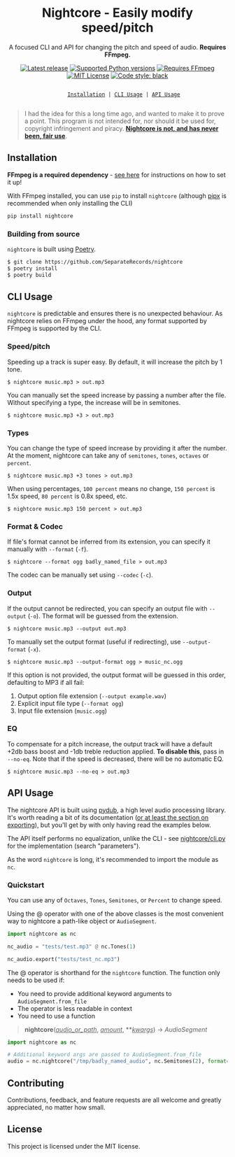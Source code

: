 <div align="center">

<h1>Nightcore - Easily modify speed/pitch</h1>

<p>
A focused CLI and API for changing the pitch and speed of audio. <b>Requires FFmpeg.</b>
</p>

[![Latest release](https://img.shields.io/pypi/v/nightcore?color=blue)](https://pypi.org/project/nightcore)
[![Supported Python versions](https://img.shields.io/pypi/pyversions/nightcore?color=364ed6)](https://python.org)
[![Requires FFmpeg](https://img.shields.io/badge/requires-FFmpeg-721d78)](https://ffmpeg.org)
[![MIT License](https://img.shields.io/pypi/l/nightcore?color=460611)](https://github.com/SeparateRecords/nightcore/blob/master/LICENSE)
[![Code style: black](https://img.shields.io/badge/code%20style-black-000.svg)](https://github.com/psf/black)

<p>
  <code>
    <a href="#install">Installation</a> | <a href="#cli">CLI Usage</a> | <a href="#api">API Usage</a>
  </code>
</p>

</div>

> I had the idea for this a long time ago, and wanted to make it to prove a point. This program is not intended for, nor should it be used for, copyright infringement and piracy. [**Nightcore is not, and has never been, fair use**](https://www.avvo.com/legal-answers/does-making-a--nightcore--version-of-a-song--speed-2438914.html).

<a name="install"></a>

## Installation

**FFmpeg is a required dependency** - [see here](https://github.com/jiaaro/pydub#getting-ffmpeg-set-up) for instructions on how to set it up!

With FFmpeg installed, you can use `pip` to install `nightcore` (although [pipx](https://pipxproject.github.io/pipx/) is recommended when only installing the CLI)

```sh
pip install nightcore
```

### Building from source

`nightcore` is built using [Poetry](https://poetry.eustace.io).

```sh
$ git clone https://github.com/SeparateRecords/nightcore
$ poetry install
$ poetry build
```

<a name="cli"></a>

## CLI Usage

`nightcore` is predictable and ensures there is no unexpected behaviour. As nightcore relies on FFmpeg under the hood, any format supported by FFmpeg is supported by the CLI.

### Speed/pitch

Speeding up a track is super easy. By default, it will increase the pitch by 1 tone.

```console
$ nightcore music.mp3 > out.mp3
```

You can manually set the speed increase by passing a number after the file. Without specifying a type, the increase will be in semitones.

```console
$ nightcore music.mp3 +3 > out.mp3
```

### Types

You can change the type of speed increase by providing it after the number. At the moment, nightcore can take any of `semitones`, `tones`, `octaves` or `percent`.

```console
$ nightcore music.mp3 +3 tones > out.mp3
```

When using percentages, `100 percent` means no change, `150 percent` is 1.5x speed, `80 percent` is 0.8x speed, etc.

```console
$ nightcore music.mp3 150 percent > out.mp3
```

### Format & Codec

If file's format cannot be inferred from its extension, you can specify it manually with `--format` (`-f`).

```console
$ nightcore --format ogg badly_named_file > out.mp3
```

The codec can be manually set using `--codec` (`-c`).

### Output

If the output cannot be redirected, you can specify an output file with `--output` (`-o`). The format will be guessed from the extension.

```console
$ nightcore music.mp3 --output out.mp3
```

To manually set the output format (useful if redirecting), use `--output-format` (`-x`).

```console
$ nightcore music.mp3 --output-format ogg > music_nc.ogg
```

If this option is not provided, the output format will be guessed in this order, defaulting to MP3 if all fail:

1. Output option file extension (`--output example.wav`)
2. Explicit input file type (`--format ogg`)
3. Input file extension (`music.ogg`)

### EQ

To compensate for a pitch increase, the output track will have a default +2db bass boost and -1db treble reduction applied. **To disable this**, pass in `--no-eq`. Note that if the speed is decreased, there will be no automatic EQ.

```console
$ nightcore music.mp3 --no-eq > out.mp3
```

<a name="api"></a>

## API Usage

The nightcore API is built using [pydub](http://pydub.com), a high level audio processing library. It's worth reading a bit of its documentation ([or at least the section on exporting](https://github.com/jiaaro/pydub/blob/master/API.markdown#audiosegmentexport)), but you'll get by with only having read the examples below.

The API itself performs no equalization, unlike the CLI - see [nightcore/cli.py](nightcore/cli.py) for the implementation (search "parameters").

As the word `nightcore` is long, it's recommended to import the module as `nc`.

### Quickstart

You can use any of `Octaves`, `Tones`, `Semitones`, or `Percent` to change speed.

Using the @ operator with one of the above classes is the most convenient way to nightcore a path-like object or `AudioSegment`.

```python
import nightcore as nc

nc_audio = "tests/test.mp3" @ nc.Tones(1)

nc_audio.export("tests/test_nc.mp3")
```

The @ operator is shorthand for the `nightcore` function. The function only needs to be used if:

- You need to provide additional keyword arguments to `AudioSegment.from_file`
- The operator is less readable in context
- You need to use a function

> **nightcore**(*<u title="An AudioSegment or PathLike object">audio_or_path</u>*, *<u title="An int, float, or RelativeChange subclass (see above)">amount</u>*, \*\**<u title="Additional keyword arguments passed to AudioSegment.from_file if the first argument is not an AudioSegment">kwargs</u>*) -> *AudioSegment*

```python
import nightcore as nc

# Additional keyword args are passed to AudioSegment.from_file
audio = nc.nightcore("/tmp/badly_named_audio", nc.Semitones(2), format="ogg")
```

## Contributing

Contributions, feedback, and feature requests are all welcome and greatly appreciated, no matter how small.

## License

This project is licensed under the MIT license.
